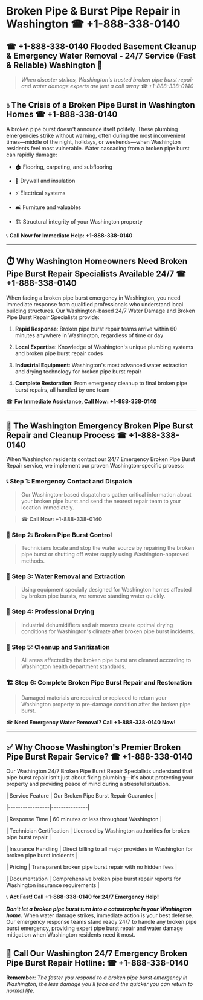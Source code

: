 # Broken Pipe & Burst Pipe Repair in Washington ☎ +1-888-338-0140  
## ☎ +1-888-338-0140 Flooded Basement Cleanup & Emergency Water Removal - 24/7 Service (Fast & Reliable) Washington 🚨  

> *When disaster strikes, Washington's trusted broken pipe burst repair and water damage experts are just a call away ☎ +1-888-338-0140*  

## 💧 The Crisis of a Broken Pipe Burst in Washington Homes ☎ +1-888-338-0140  

A broken pipe burst doesn't announce itself politely. These plumbing emergencies strike without warning, often during the most inconvenient times—middle of the night, holidays, or weekends—when Washington residents feel most vulnerable. Water cascading from a broken pipe burst can rapidly damage:  

* 🏠 Flooring, carpeting, and subflooring  
* 🧱 Drywall and insulation  
* ⚡ Electrical systems  
* 🛋️ Furniture and valuables  
* 🏗️ Structural integrity of your Washington property  

📞 **Call Now for Immediate Help: +1-888-338-0140**  

---  

## ⏱️ Why Washington Homeowners Need Broken Pipe Burst Repair Specialists Available 24/7 ☎ +1-888-338-0140  

When facing a broken pipe burst emergency in Washington, you need immediate response from qualified professionals who understand local building structures. Our Washington-based 24/7 Water Damage and Broken Pipe Burst Repair Specialists provide:  

1. **Rapid Response**: Broken pipe burst repair teams arrive within 60 minutes anywhere in Washington, regardless of time or day  
2. **Local Expertise**: Knowledge of Washington's unique plumbing systems and broken pipe burst repair codes  
3. **Industrial Equipment**: Washington's most advanced water extraction and drying technology for broken pipe burst repair  
4. **Complete Restoration**: From emergency cleanup to final broken pipe burst repairs, all handled by one team  

☎ **For Immediate Assistance, Call Now: +1-888-338-0140**  

---  

## 🔧 The Washington Emergency Broken Pipe Burst Repair and Cleanup Process ☎ +1-888-338-0140  

When Washington residents contact our 24/7 Emergency Broken Pipe Burst Repair service, we implement our proven Washington-specific process:  

### 📞 Step 1: Emergency Contact and Dispatch  
> Our Washington-based dispatchers gather critical information about your broken pipe burst and send the nearest repair team to your location immediately.  
> ☎ **Call Now: +1-888-338-0140**  

### 🚿 Step 2: Broken Pipe Burst Control  
> Technicians locate and stop the water source by repairing the broken pipe burst or shutting off water supply using Washington-approved methods.  

### 🌊 Step 3: Water Removal and Extraction  
> Using equipment specially designed for Washington homes affected by broken pipe bursts, we remove standing water quickly.  

### 💨 Step 4: Professional Drying  
> Industrial dehumidifiers and air movers create optimal drying conditions for Washington's climate after broken pipe burst incidents.  

### 🧼 Step 5: Cleanup and Sanitization  
> All areas affected by the broken pipe burst are cleaned according to Washington health department standards.  

### 🏗️ Step 6: Complete Broken Pipe Burst Repair and Restoration  
> Damaged materials are repaired or replaced to return your Washington property to pre-damage condition after the broken pipe burst.  

☎ **Need Emergency Water Removal? Call +1-888-338-0140 Now!**  

---  

## ✅ Why Choose Washington's Premier Broken Pipe Burst Repair Service? ☎ +1-888-338-0140  

Our Washington 24/7 Broken Pipe Burst Repair Specialists understand that pipe burst repair isn't just about fixing plumbing—it's about protecting your property and providing peace of mind during a stressful situation.  

| Service Feature | Our Broken Pipe Burst Repair Guarantee |  
|-----------------|---------------|  
| Response Time | 60 minutes or less throughout Washington |  
| Technician Certification | Licensed by Washington authorities for broken pipe burst repair |  
| Insurance Handling | Direct billing to all major providers in Washington for broken pipe burst incidents |  
| Pricing | Transparent broken pipe burst repair with no hidden fees |  
| Documentation | Comprehensive broken pipe burst repair reports for Washington insurance requirements |  

📞 **Act Fast! Call +1-888-338-0140 for 24/7 Emergency Help!**  

***Don't let a broken pipe burst turn into a catastrophe in your Washington home.*** When water damage strikes, immediate action is your best defense. Our emergency response teams stand ready 24/7 to handle any broken pipe burst emergency, providing expert pipe burst repair and water damage mitigation when Washington residents need it most.  

## 📱 Call Our Washington 24/7 Emergency Broken Pipe Burst Repair Hotline: ☎ +1-888-338-0140  

**Remember**: *The faster you respond to a broken pipe burst emergency in Washington, the less damage you'll face and the quicker you can return to normal life.*